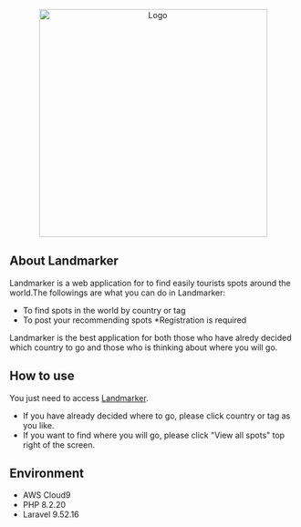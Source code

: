 <p align="center"><a href="https://laravel.com" target="_blank"><img src="https://github.com/user-attachments/assets/216f9e6e-7f50-41e1-bb06-e1c43c195545" width="400" alt="Logo"></a></p>

## About Landmarker

Landmarker is a web application for to find easily tourists spots around the world.The followings are what you can do in Landmarker:

- To find spots in the world by country or tag
- To post your recommending spots *Registration is required

Landmarker is the best application for both those who have alredy decided which country to go and those who is thinking about where you will go.

## How to use
You just need to access <a href="https://laravel.com" target="_blank">Landmarker</a>.
- If you have already decided where to go, please click country or tag as you like.
- If you want to find where you will go, please click "View all spots" top right of the screen.

## Environment

- AWS Cloud9
- PHP 8.2.20
- Laravel 9.52.16


